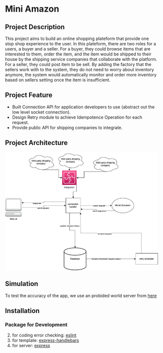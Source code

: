 # Mini Amazon
## Project Description
This project aims to build an online shopping plateform that provide one stop shop experience to the user. In this plateform, there are two roles for a users, a buyer and a seller. For a buyer, they could browse items that are interested to them, order the item, and the item would be shipped to their house by the shipping service companies that collaborate with the platform. For a seller, they could post item to be sell. By adding the factory that the sellers work with to the system, they do not need to worry about inventory anymore, the system would automatically monitor and order more inventory based on sellers setting once the item is insufficient.
## Project Feature
* Built Connection API for application developers to use (abstract out the low level socket connection).
* Design Retry module to achieve Idempotence Operation for each request.
* Provide public API for shipping companies to integrate.
## Project Architecture
![](./Mini-Amazon.jpg)
## Simulation
To test the accuracy of the app, we use an probided world server from [here](https://github.com/yunjingliu96/world_simulator_exec)
## Installation
### Package for Development
2. for coding error checking: [eslint]()
4. for template: [express-handlebars]()
5. for server: [express]()
